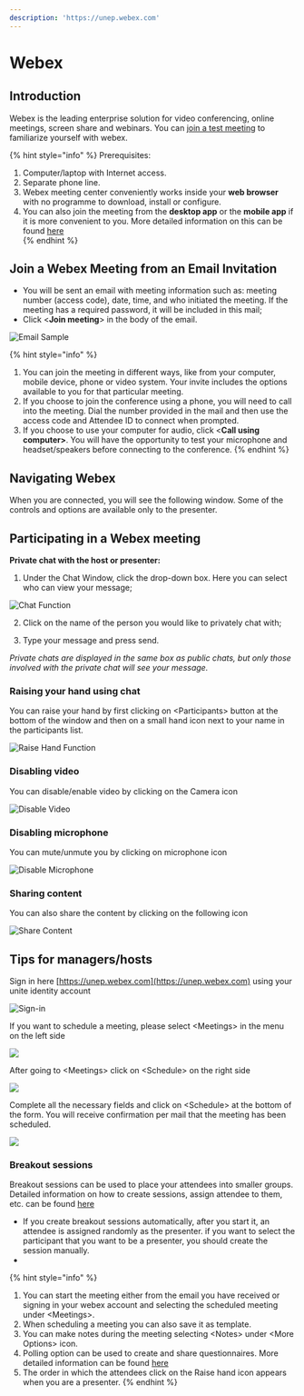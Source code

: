 ```yaml
---
description: 'https://unep.webex.com'
---
```


# Webex

## Introduction

Webex is the leading enterprise solution for video conferencing, online meetings, screen share and webinars. You can [join a test meeting](https://www.webex.com/test-meeting.html/) to familiarize yourself with webex. 

{% hint style="info" %}
Prerequisites:

1. Computer/laptop with Internet access.
2. Separate phone line.
3.  Webex meeting center conveniently works inside your **web browser** with no programme to download, install or configure.
4. You can also join the meeting from the **desktop app** or the **mobile app** if it is more convenient to you. More detailed information on this can be found [here](https://help.webex.com/en-us/ozygebb/Join-a-Cisco-Webex-Meeting)  
{% endhint %}





## Join a Webex Meeting from an Email Invitation 

* You will be sent an email with meeting information such as: meeting number \(access code\), date, time, and who initiated the meeting. If the meeting has a required password, it will be included in this mail;
* Click &lt;**Join meeting**&gt; in the body of the email.

![Email Sample](../.gitbook/assets/join-meeting-corrected.png)



{% hint style="info" %}
1. You can join the meeting in different ways, like from your computer, mobile device, phone or video system. Your invite includes the options available to you for that particular meeting.   
2. If you choose to join the conference using a phone, you will need to call into the meeting. Dial the number provided in the mail and then use the access code and Attendee ID to connect when prompted.
3. If you choose to use your computer for audio, click &lt;**Call using computer&gt;**. You will have the opportunity to test your microphone and headset/speakers before connecting to the conference.
{% endhint %}

## Navigating Webex

When you are connected, you will see the following window. Some of the controls and options are available only to the presenter. 

## Participating in a Webex meeting

**Private chat with the host or presenter:**

1. Under the Chat Window, click the drop-down box. Here you can select who can view your message;

![Chat Function](../.gitbook/assets/chat.png)



2. Click on the name of the person you would like to privately chat with;

3. Type your message and press send.

_Private chats are displayed in the same box as public chats, but only those involved with the private chat will see your message._ 

### Raising your hand using chat

You can raise your hand by first clicking on &lt;Participants&gt; button at the bottom of the window and then on a small hand icon next to your name in the participants list.  

![Raise Hand Function](../.gitbook/assets/participants.png)

### Disabling video

You can disable/enable video by clicking on the Camera icon

![Disable Video](../.gitbook/assets/videocamera.png)

### Disabling microphone

You can mute/unmute you by clicking on microphone icon

![Disable Microphone](../.gitbook/assets/microphone.png)

### Sharing content

You can also share the content by clicking on the following icon

![Share Content](../.gitbook/assets/content-sharing.png)

## Tips for managers/hosts

Sign in here  [https://unep.webex.com](https://unep.webex.com) using your unite identity account

![Sign-in ](../.gitbook/assets/sign-in-hosts.png)

If you want to schedule a meeting, please select &lt;Meetings&gt; in the menu on the left side 

![](../.gitbook/assets/meeting.png)

After going to &lt;Meetings&gt; click on &lt;Schedule&gt; on the right side

![](../.gitbook/assets/scheduleameeting-last.png)

Complete all the necessary fields and click on &lt;Schedule&gt; at the bottom of the form. You will receive confirmation per mail that the meeting has been scheduled.

![](../.gitbook/assets/schdule-meeting-registration-form.png)

### Breakout sessions

Breakout sessions can be used to place your attendees into smaller groups. Detailed information on how to create sessions, assign attendee to them, etc. can be found [here](https://help.webex.com/en-us/8cckd2/Manage-Breakout-Sessions-in-Cisco-Webex-Training)

* If you create breakout sessions automatically, after you start it, an attendee is assigned randomly as the presenter. if you want to select the participant that you want to be a presenter, you should create the session manually.
* 
 

{% hint style="info" %}
1. You can start the meeting either from the email you have received or signing in your webex account and selecting the scheduled meeting under &lt;Meetings&gt;.
2. When scheduling a meeting you can also save it as template.
3. You can make notes during the meeting selecting &lt;Notes&gt; under &lt;More Options&gt; icon.
4. Polling option can be used to create and share questionnaires. More detailed information can be found [here ](https://help.webex.com/en-us/n0pdj9x/Start-a-Poll-in-Cisco-Webex-Meetings) 
5. The order in which the attendees click on the Raise hand icon appears when you are a presenter.
{% endhint %}

